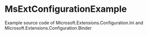 # MsExtConfigurationExample
Example source code of Microsoft.Extensions.Configuration.Ini and Microsoft.Extensions.Configuration.Binder
